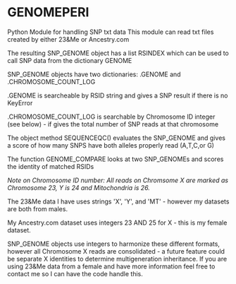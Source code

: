 # GENOMEPERI
Python Module for handling SNP txt data
This module can read txt files created by either 23&Me or Ancestry.com

The resulting SNP_GENOME object has a list RSINDEX which can be used to call SNP data from the dictionary GENOME

SNP_GENOME objects have two dictionaries: .GENOME and .CHROMOSOME_COUNT_LOG

.GENOME is searcheable by RSID string and gives a SNP result if there is no KeyError

.CHROMOSOME_COUNT_LOG is searchable by Chromosome ID integer (see below) - if gives the total number of SNP reads at that chromosome

The object method SEQUENCEQC() evaluates the SNP_GENOME and gives a score of how many SNPS have both alleles properly read (A,T,C,or G)

The function GENOME_COMPARE looks at two SNP_GENOMEs and scores the identity of matched RSIDs

*Note on Chromosome ID number: All reads on Chromsome X are marked as Chromosome 23, Y is 24 and Mitochondria is 26.*

The 23&Me data I have uses strings 'X', 'Y', and 'MT' - however my datasets are both from males.

My Ancestry.com dataset uses integers 23 AND 25 for X - this is my female dataset.

SNP_GENOME objects use integers to harmonize these different formats, however all 
Chromosome X reads are consolidated - a future feature could be separate X identities to determine multigeneration inheritance. 
If you are using 23&Me data from a female and have more information feel free to contact me so I can have the code handle this.
